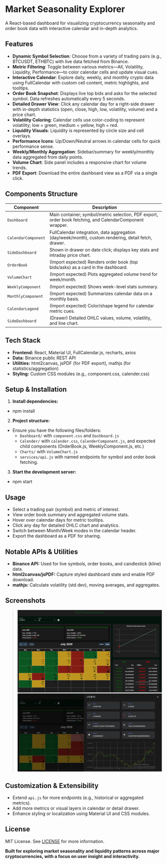 # Market Seasonality Explorer

A React-based dashboard for visualizing cryptocurrency seasonality and order book data with interactive calendar and in-depth analytics.

## Features

- **Dynamic Symbol Selection**: Choose from a variety of trading pairs (e.g., BTCUSDT, ETHBTC) with live data fetched from Binance.
- **Metric Filtering**: Toggle between various metrics—All, Volatility, Liquidity, Performance—to color calendar cells and update visual cues.
- **Interactive Calendar**: Explore daily, weekly, and monthly crypto data using FullCalendar with custom cell content, metric highlights, and tooltips.
- **Order Book Snapshot**: Displays live top bids and asks for the selected symbol. Data refreshes automatically every 5 seconds.
- **Detailed Drawer View**: Click any calendar day for a right-side drawer with in-depth statistics (open, close, high, low, volatility, volume) and a price chart.
- **Volatility Coloring**: Calendar cells use color-coding to represent volatility; low = green, medium = yellow, high = red.
- **Liquidity Visuals**: Liquidity is represented by circle size and cell overlays.
- **Performance Icons**: Up/Down/Neutral arrows in calendar cells for quick performance sense.
- **Weekly/Monthly Aggregation**: Sidebar/summary for weekly/monthly data aggregated from daily points.
- **Volume Chart**: Side panel includes a responsive chart for volume trends.
- **PDF Export**: Download the entire dashboard view as a PDF via a single click.

## Components Structure

| Component           | Description                                                                                              |
|---------------------|----------------------------------------------------------------------------------------------------------|
| `Dashboard`         | Main container; symbol/metric selection, PDF export, order book fetching, and CalendarComponent wrapper. |
| `CalendarComponent` | FullCalendar integration, data aggregation (day/week/month), custom rendering, detail fetch, drawer.     |
| `SideDashboard`     | Shown in drawer on date click; displays key stats and intraday price chart.                              |
| `OrderBook`         | (Import expected) Renders order book (top bids/asks) as a card in the dashboard.                         |
| `VolumeChart`       | (Import expected) Plots aggregated volume trend for week/month.                                          |
| `WeeklyComponent`   | (Import expected) Shows week-level stats summary.                                                        |
| `MonthlyComponent`  | (Import expected) Summarizes calendar data on a monthly basis.                                           |
| `CalendarLegend`    | (Import expected) Color/shape legend for calendar metric cues.                                           |
| `SideDashboard`     | (Drawer) Detailed OHLC values, volume, volatility, and line chart.                                       |

## Tech Stack

- **Frontend:** React, Material UI, FullCalendar.js, recharts, axios
- **Data:** Binance public REST API
- **Utilities:** html2canvas, jsPDF (for PDF export), mathjs (for statistics/aggregation)
- **Styling:** Custom CSS modules (e.g., component.css, calender.css)

## Setup & Installation

1. **Install dependencies:**
- npm install


2. **Project structure:**
- Ensure you have the following files/folders:
  - `Dashboard/` with `component.css` and `Dashboard.js`
  - `Calender/` with `calender.css`, `CalenderComponent.js`, and expected child components (OrderBook.js, WeeklyComponent.js, etc.)
  - `Charts/` with `VolumeChart.js`
  - `services/api.js` with named endpoints for symbol and order book fetching.

3. **Start the development server:**
- npm start


## Usage

- Select a trading pair (symbol) and metric of interest.
- View order book summary and aggregated volume stats.
- Hover over calendar days for metric tooltips.
- Click any day for detailed OHLC chart and analytics.
- Switch between Month/Week modes in the calendar header.
- Export the dashboard as a PDF for sharing.

## Notable APIs & Utilities

- **Binance API:** Used for live symbols, order books, and candlestick (kline) data.
- **html2canvas/jsPDF:** Capture styled dashboard state and enable PDF download.
- **mathjs:** Calculate volatility (std dev), moving averages, and aggregates.

## Screenshots

> ![Dashboard View](Market-seaonality-explorer.png "Optional title")
> ![SidePanel View](Side-panel.png "Optional title")
> 

## Customization & Extensibility

- Extend `api.js` for more endpoints (e.g., historical or aggregated metrics).
- Add more metrics or visual layers in calendar or detail drawer.
- Enhance styling or localization using Material UI and CSS modules.

## License

MIT License. See [LICENSE](./LICENSE) for more information.

**Built for exploring market seasonality and liquidity patterns across major cryptocurrencies, with a focus on user insight and interactivity.**
